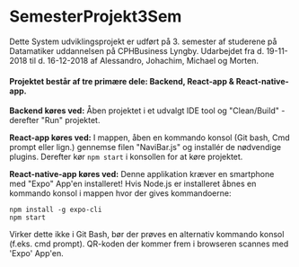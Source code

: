 # SemesterProjekt3Sem
Dette System udviklingsprojekt er udført på 3. semester af studerene på Datamatiker uddannelsen på CPHBusiness Lyngby. Udarbejdet fra d. 19-11-2018 til d. 16-12-2018 af Alessandro, Johachim, Michael og Morten.

#### Projektet består af tre primære dele: Backend, React-app & React-native-app.

**Backend køres ved:** Åben projektet i et udvalgt IDE tool og "Clean/Build" - derefter "Run" projektet.

**React-app køres ved:** I mappen, åben en kommando konsol (Git bash, Cmd prompt eller lign.) gennemse filen "NaviBar.js" og installér de nødvendige plugins. Derefter kør `npm start` i konsollen for at køre projektet. 

**React-native-app køres ved:** Denne applikation kræver en smartphone med "Expo" App'en installeret! Hvis Node.js er installeret åbnes en kommando konsol i mappen hvor der gives kommandoerne: 
```
npm install -g expo-cli
npm start
```
Virker dette ikke i Git Bash, bør der prøves en alternativ kommando konsol (f.eks. cmd prompt). 
QR-koden der kommer frem i browseren scannes med 'Expo' App'en.

